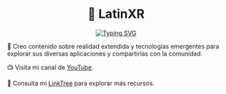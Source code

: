   <h1 align="center">👋 LatinXR </h1>
<p align="center">
<a href="https://git.io/typing-svg"><img src="https://readme-typing-svg.demolab.com?font=Monospace&size=25&duration=4000&pause=500&color=95C08A&background=FF600E00&center=true&multiline=true&repeat=true&random=false&width=435&height=152&lines=Realidad+Virtual;Realidad+Aumentada;Tecnolog%C3%ADas+Emergentes;Programaci%C3%B3n+f%C3%A1cil+y+pr%C3%A1ctica" alt="Typing SVG" /></a>
</p>

🌱 Creo contenido sobre realidad extendida y tecnologías emergentes para explorar sus diversas aplicaciones y compartirlas con la comunidad.

📺  Visita mi canal de [YouTube](https://youtube.com/@LatinXR?si=H1-o7RvjB5nUSQb5).

🌳 Consulta mi [LinkTree](https://linktr.ee/latinxr) para explorar más recursos.
